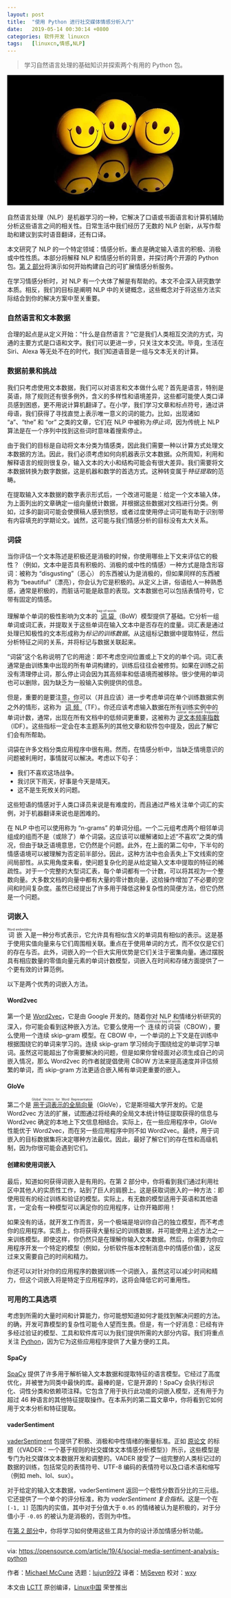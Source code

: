 ```yaml
---
layout: post
title:	"使用 Python 进行社交媒体情感分析入门"
date:	2019-05-14 00:30:14 +0800 
categories:	软件开发 linuxcn 
tags:	[linuxcn,情感,NLP]
---
```




> 
> 学习自然语言处理的基础知识并探索两个有用的 Python 包。
> 
> 
> 


![](/Asserts/Images/album/201905/14/002943t6udxhhcq1zoxu15.jpg)


自然语言处理（NLP）是机器学习的一种，它解决了口语或书面语言和计算机辅助分析这些语言之间的相关性。日常生活中我们经历了无数的 NLP 创新，从写作帮助和建议到实时语音翻译，还有口译。


本文研究了 NLP 的一个特定领域：情感分析。重点是确定输入语言的积极、消极或中性性质。本部分将解释 NLP 和情感分析的背景，并探讨两个开源的 Python 包。[第 2 部分](https://opensource.com/article/19/4/social-media-sentiment-analysis-python-part-2)将演示如何开始构建自己的可扩展情感分析服务。


在学习情感分析时，对 NLP 有一个大体了解是有帮助的。本文不会深入研究数学本质。相反，我们的目标是阐明 NLP 中的关键概念，这些概念对于将这些方法实际结合到你的解决方案中至关重要。


### 自然语言和文本数据


合理的起点是从定义开始：“什么是自然语言？”它是我们人类相互交流的方式，沟通的主要方式是口语和文字。我们可以更进一步，只关注文本交流。毕竟，生活在 Siri、Alexa 等无处不在的时代，我们知道语音是一组与文本无关的计算。


### 数据前景和挑战


我们只考虑使用文本数据，我们可以对语言和文本做什么呢？首先是语言，特别是英语，除了规则还有很多例外，含义的多样性和语境差异，这些都可能使人类口译员感到困惑，更不用说计算机翻译了。在小学，我们学习文章和标点符号，通过讲母语，我们获得了寻找直觉上表示唯一意义的词的能力。比如，出现诸如 “a”、“the” 和 “or” 之类的文章，它们在 NLP 中被称为*停止词*，因为传统上 NLP 算法是在一个序列中找到这些词时意味着搜索停止。


由于我们的目标是自动将文本分类为情感类，因此我们需要一种以计算方式处理文本数据的方法。因此，我们必须考虑如何向机器表示文本数据。众所周知，利用和解释语言的规则很复杂，输入文本的大小和结构可能会有很大差异。我们需要将文本数据转换为数字数据，这是机器和数学的首选方式。这种转变属于*特征提取*的范畴。


在提取输入文本数据的数字表示形式后，一个改进可能是：给定一个文本输入体，为上面列出的文章确定一组向量统计数据，并根据这些数据对文档进行分类。例如，过多的副词可能会使撰稿人感到愤怒，或者过度使用停止词可能有助于识别带有内容填充的学期论文。诚然，这可能与我们情感分析的目标没有太大关系。


### 词袋


当你评估一个文本陈述是积极还是消极的时候，你使用哪些上下文来评估它的极性？（例如，文本中是否具有积极的、消极的或中性的情感）一种方式是隐含形容词：被称为 “disgusting”（恶心） 的东西被认为是消极的，但如果同样的东西被称为 “beautiful”（漂亮），你会认为它是积极的。从定义上讲，俗语给人一种熟悉感，通常是积极的，而脏话可能是敌意的表现。文本数据也可以包括表情符号，它带有固定的情感。


理解单个单词的极性影响为文本的<ruby> <a href="https://en.wikipedia.org/wiki/Bag-of-words_model">  词袋 </a> <rt>  bag-of-words </rt></ruby>（BoW）模型提供了基础。它分析一组单词或词汇表，并提取关于这些单词在输入文本中是否存在的度量。词汇表是通过处理已知极性的文本形成称为*标记的训练数据*。从这组标记数据中提取特征，然后分析特征之间的关系，并将标记与数据关联起来。


“词袋”这个名称说明了它的用途：即不考虑空间位置或上下文的的单个词。词汇表通常是由训练集中出现的所有单词构建的，训练后往往会被修剪。如果在训练之前没有清理停止词，那么停止词会因为其高频率和低语境而被移除。很少使用的单词也可以删除，因为缺乏为一般输入实例提供的信息。


但是，重要的是要注意，你可以（并且应该）进一步考虑单词在单个训练数据实例之外的情形，这称为<ruby> <a href="https://en.wikipedia.org/wiki/Tf%E2%80%93idf#Term_frequency">  词频 </a> <rt>  term frequency </rt></ruby>（TF）。你还应该考虑输入数据在所有训练实例中的单词计数，通常，出现在所有文档中的低频词更重要，这被称为<ruby> <a href="https://en.wikipedia.org/wiki/Tf%E2%80%93idf#Inverse_document_frequency">  逆文本频率指数 </a> <rt>  inverse document frequency </rt></ruby>（IDF）。这些指标一定会在本主题系列的其他文章和软件包中提及，因此了解它们会有所帮助。


词袋在许多文档分类应用程序中很有用。然而，在情感分析中，当缺乏情境意识的问题被利用时，事情就可以解决。考虑以下句子：


* 我们不喜欢这场战争。
* 我讨厌下雨天，好事是今天是晴天。
* 这不是生死攸关的问题。


这些短语的情感对于人类口译员来说是有难度的，而且通过严格关注单个词汇的实例，对于机器翻译来说也是困难的。


在 NLP 中也可以使用称为 “n-grams” 的单词分组。一个二元组考虑两个相邻单词组成的组而不是（或除了）单个词袋。这应该可以缓解诸如上述“不喜欢”之类的情况，但由于缺乏语境意思，它仍然是个问题。此外，在上面的第二句中，下半句的情感语境可以被理解为否定前半部分。因此，这种方法中也会丢失上下文线索的空间局部性。从实用角度来看，使问题复杂化的是从给定输入文本中提取的特征的稀疏性。对于一个完整的大型词汇表，每个单词都有一个计数，可以将其视为一个整数向量。大多数文档的向量中都有大量的零计数向量，这给操作增加了不必要的空间和时间复杂度。虽然已经提出了许多用于降低这种复杂性的简便方法，但它仍然是一个问题。


### 词嵌入


<ruby> 词嵌入 <rt>  Word embedding </rt></ruby>是一种分布式表示，它允许具有相似含义的单词具有相似的表示。这是基于使用实值向量来与它们周围相关联。重点在于使用单词的方式，而不仅仅是它们的存在与否。此外，词嵌入的一个巨大实用优势是它们关注于密集向量。通过摆脱具有相应数量的零值向量元素的单词计数模型，词嵌入在时间和存储方面提供了一个更有效的计算范例。


以下是两个优秀的词嵌入方法。


#### Word2vec


第一个是 [Word2vec](https://en.wikipedia.org/wiki/Word2vec)，它是由 Google 开发的。随着你对 NLP 和情绪分析研究的深入，你可能会看到这种嵌入方法。它要么使用一个<ruby> 连续的词袋 <rt>  continuous bag of words </rt></ruby>（CBOW），要么使用一个连续 skip-gram 模型。在 CBOW 中，一个单词的上下文是在训练中根据围绕它的单词来学习的。连续 skip-gram 学习倾向于围绕给定的单词学习单词。虽然这可能超出了你需要解决的问题，但是如果你曾经面对必须生成自己的词嵌入情况，那么 Word2vec 的作者就提倡使用 CBOW 方法来提高速度并评估频繁的单词，而 skip-gram 方法更适合嵌入稀有单词更重要的嵌入。


#### GloVe


第二个是<ruby> <a href="https://en.wikipedia.org/wiki/GloVe_(machine_learning)">  用于词表示的全局向量 </a> <rt>  Global Vectors for Word Representation </rt></ruby>（GloVe），它是斯坦福大学开发的。它是 Word2vec 方法的扩展，试图通过将经典的全局文本统计特征提取获得的信息与 Word2vec 确定的本地上下文信息相结合。实际上，在一些应用程序中，GloVe 性能优于 Word2vec，而在另一些应用程序中则不如 Word2vec。最终，用于词嵌入的目标数据集将决定哪种方法最优。因此，最好了解它们的存在性和高级机制，因为你很可能会遇到它们。


#### 创建和使用词嵌入


最后，知道如何获得词嵌入是有用的。在第 2 部分中，你将看到我们通过利用社区中其他人的实质性工作，站到了巨人的肩膀上。这是获取词嵌入的一种方法：即使用现有的经过训练和验证的模型。实际上，有无数的模型适用于英语和其他语言，一定会有一种模型可以满足你的应用程序，让你开箱即用！


如果没有的话，就开发工作而言，另一个极端是培训你自己的独立模型，而不考虑你的应用程序。实质上，你将获得大量标记的训练数据，并可能使用上述方法之一来训练模型。即使这样，你仍然只是在理解你输入文本数据。然后，你需要为你应用程序开发一个特定的模型（例如，分析软件版本控制消息中的情感价值），这反过来又需要自己的时间和精力。


你还可以对针对你的应用程序的数据训练一个词嵌入，虽然这可以减少时间和精力，但这个词嵌入将是特定于应用程序的，这将会降低它的可重用性。


### 可用的工具选项


考虑到所需的大量时间和计算能力，你可能想知道如何才能找到解决问题的方法。的确，开发可靠模型的复杂性可能令人望而生畏。但是，有一个好消息：已经有许多经过验证的模型、工具和软件库可以为我们提供所需的大部分内容。我们将重点关注 [Python](https://www.python.org/)，因为它为这些应用程序提供了大量方便的工具。


#### SpaCy


[SpaCy](https://pypi.org/project/spacy/) 提供了许多用于解析输入文本数据和提取特征的语言模型。它经过了高度优化，并被誉为同类中最快的库。最棒的是，它是开源的！SpaCy 会执行标识化、词性分类和依赖项注释。它包含了用于执行此功能的词嵌入模型，还有用于为超过 46 种语言的其他特征提取操作。在本系列的第二篇文章中，你将看到它如何用于文本分析和特征提取。


#### vaderSentiment


[vaderSentiment](https://pypi.org/project/vaderSentiment/) 包提供了积极、消极和中性情绪的衡量标准。正如 [原论文](http://comp.social.gatech.edu/papers/icwsm14.vader.hutto.pdf) 的标题（《VADER：一个基于规则的社交媒体文本情感分析模型》）所示，这些模型是专门为社交媒体文本数据开发和调整的。VADER 接受了一组完整的人类标记过的数据的训练，包括常见的表情符号、UTF-8 编码的表情符号以及口语术语和缩写（例如 meh、lol、sux）。


对于给定的输入文本数据，vaderSentiment 返回一个极性分数百分比的三元组。它还提供了一个单个的评分标准，称为 *vaderSentiment 复合指标*。这是一个在 `[-1, 1]` 范围内的实值，其中对于分值大于 `0.05` 的情绪被认为是积极的，对于分值小于 `-0.05` 的被认为是消极的，否则为中性。


在[第 2 部分](https://opensource.com/article/19/4/social-media-sentiment-analysis-python-part-2)中，你将学习如何使用这些工具为你的设计添加情感分析功能。




---


via: <https://opensource.com/article/19/4/social-media-sentiment-analysis-python>


作者：[Michael McCune](https://opensource.com/users/elmiko/users/jschlessman)  选题：[lujun9972](https://github.com/lujun9972) 译者：[MjSeven](https://github.com/MjSeven) 校对：[wxy](https://github.com/wxy)


本文由 [LCTT](https://github.com/LCTT/TranslateProject) 原创编译，[Linux中国](https://linux.cn/) 荣誉推出
